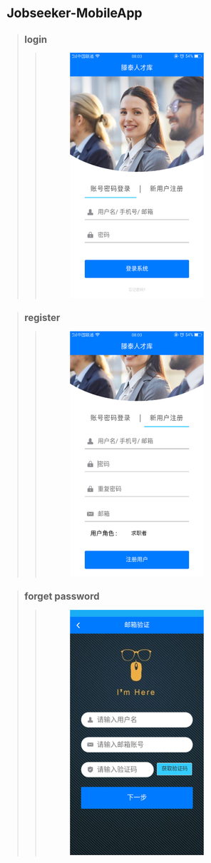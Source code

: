 # Jobseeker-MobileApp

> ## login
>> <div align=center><img width="300" height="550" src="https://github.com/Jlp18/Jobseeker2-MobileApp/blob/master/screenCapture/Screenshot_2018-07-30-08-03-29-45.png"/></div>

> ## register
>> <div align=center><img width="300" height="550" src="https://github.com/Jlp18/Jobseeker2-MobileApp/blob/master/screenCapture/Screenshot_2018-07-30-08-03-38-29.png"/></div>



> ## forget password 
>> <div align=center><img width="300" height="550" src="https://github.com/Jlp18/Jobseeker2-MobileApp/blob/master/screenCapture/Screenshot_2018-07-30-08-10-51-39.png"/></div>